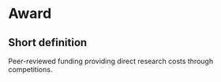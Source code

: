# Award
## Short definition
Peer-reviewed funding providing direct research costs through competitions.
